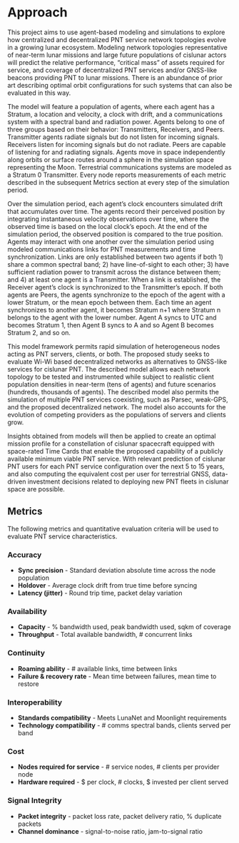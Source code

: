 # Approach
This project aims to use agent-based modeling and simulations to explore how centralized and decentralized PNT service network topologies evolve in a growing lunar ecosystem. Modeling network topologies representative of near-term lunar missions and large future populations of cislunar actors will predict the relative performance, “critical mass” of assets required for service, and coverage of decentralized PNT services and/or GNSS-like beacons providing PNT to lunar missions. There is an abundance of prior art describing optimal orbit configurations for such systems that can also be evaluated in this way.

The model will feature a population of agents, where each agent has a Stratum, a location and velocity, a clock with drift, and a communications system with a spectral band and radiation power. Agents belong to one of three groups based on their behavior: Transmitters, Receivers, and Peers. Transmitter agents radiate signals but do not listen for incoming signals. Receivers listen for incoming signals but do not radiate. Peers are capable of listening for and radiating signals. Agents move in space independently along orbits or surface routes around a sphere in the simulation space representing the Moon. Terrestrial communications systems are modeled as a Stratum 0 Transmitter. Every node reports measurements of each metric described in the subsequent Metrics section at every step of the simulation period.

Over the simulation period, each agent’s clock encounters simulated drift that accumulates over time. The agents record their perceived position by integrating instantaneous velocity observations over time, where the observed time is based on the local clock’s epoch. At the end of the simulation period, the observed position is compared to the true position. Agents may interact with one another over the simulation period using modeled communications links for PNT measurements and time synchronization. Links are only established between two agents if both 1) share a common spectral band; 2) have line-of-sight to each other; 3) have sufficient radiation power to transmit across the distance between them; and 4) at least one agent is a Transmitter. When a link is established, the Receiver agent’s clock is synchronized to the Transmitter’s epoch. If both agents are Peers, the agents synchronize to the epoch of the agent with a lower Stratum, or the mean epoch between them. Each time an agent synchronizes to another agent, it becomes Stratum n+1 where Stratum n belongs to the agent with the lower number. Agent A syncs to UTC and becomes Stratum 1, then Agent B syncs to A and so Agent B becomes Stratum 2, and so on.

This model framework permits rapid simulation of heterogeneous nodes acting as PNT servers, clients, or both. The proposed study seeks to evaluate Wi-Wi based decentralized networks as alternatives to GNSS-like services for cislunar PNT. The described model allows each network topology to be tested and instrumented while subject to realistic client population densities in near-term (tens of agents) and future scenarios (hundreds, thousands of agents). The described model also permits the simulation of multiple PNT services coexisting,  such as Parsec, weak-GPS, and the proposed decentralized network. The model also accounts for the evolution of competing providers as the populations of servers and clients grow. 

Insights obtained from models will then be applied to create an optimal mission profile for a constellation of cislunar spacecraft equipped with space-rated Time Cards that enable the proposed capability of a publicly available minimum viable PNT service. With relevant prediction of cislunar PNT users for each PNT service configuration over the next 5 to 15 years, and also computing the equivalent cost per user for terrestrial GNSS, data-driven investment decisions related to deploying new PNT fleets in cislunar space are possible.

## Metrics
The following metrics and quantitative evaluation criteria will be used to evaluate PNT service characteristics.

### Accuracy
- **Sync precision** - Standard deviation absolute time across the node population
- **Holdover** - Average clock drift from true time before syncing
- **Latency (jitter)** - Round trip time, packet delay variation

### Availability
- **Capacity** - % bandwidth used, peak bandwidth used, sqkm of coverage
- **Throughput** - Total available bandwidth, # concurrent links

### Continuity
- **Roaming ability** - # available links, time between links
- **Failure & recovery rate** - Mean time between failures, mean time to restore

### Interoperability
- **Standards compatibility** - Meets LunaNet and Moonlight requirements
- **Technology compatibility** - # comms spectral bands, clients served per band

### Cost
- **Nodes required for service** - # service nodes, # clients per provider node
- **Hardware required** - $ per clock, # clocks, $ invested per client served

### Signal Integrity
- **Packet integrity** - packet loss rate, packet delivery ratio, % duplicate packets
- **Channel dominance** - signal-to-noise ratio, jam-to-signal ratio
